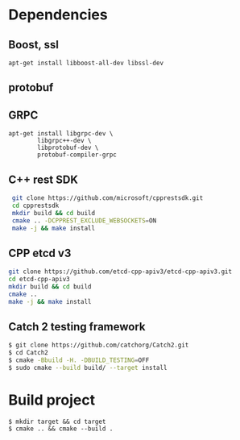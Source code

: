 # Dependencies

## Boost, ssl
```
apt-get install libboost-all-dev libssl-dev
```

## protobuf


## GRPC

```
apt-get install libgrpc-dev \
        libgrpc++-dev \
        libprotobuf-dev \
        protobuf-compiler-grpc
```


## C++ rest SDK

```sh
 git clone https://github.com/microsoft/cpprestsdk.git
 cd cpprestsdk
 mkdir build && cd build
 cmake .. -DCPPREST_EXCLUDE_WEBSOCKETS=ON
 make -j && make install
```

## CPP etcd v3
```sh
git clone https://github.com/etcd-cpp-apiv3/etcd-cpp-apiv3.git
cd etcd-cpp-apiv3
mkdir build && cd build
cmake ..
make -j && make install
```

## Catch 2 testing framework

```sh
$ git clone https://github.com/catchorg/Catch2.git
$ cd Catch2
$ cmake -Bbuild -H. -DBUILD_TESTING=OFF
$ sudo cmake --build build/ --target install
```


# Build project

```
$ mkdir target && cd target
$ cmake .. && cmake --build .
```
